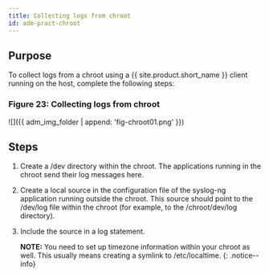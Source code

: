 ```yaml
---
title: Collecting logs from chroot
id: adm-pract-chroot
---
```


## Purpose

To collect logs from a chroot using a {{ site.product.short_name }} client running on the
host, complete the following steps:

### Figure 23: Collecting logs from chroot

![]({{ adm_img_folder | append: 'fig-chroot01.png' }})

## Steps

1. Create a /dev directory within the chroot. The applications running
    in the chroot send their log messages here.

2. Create a local source in the configuration file of the syslog-ng
    application running outside the chroot. This source should point to
    the /dev/log file within the chroot (for example, to the
    /chroot/dev/log directory).

3. Include the source in a log statement.

    **NOTE:** You need to set up timezone information within your chroot as
    well. This usually means creating a symlink to /etc/localtime.
    {: .notice--info}
